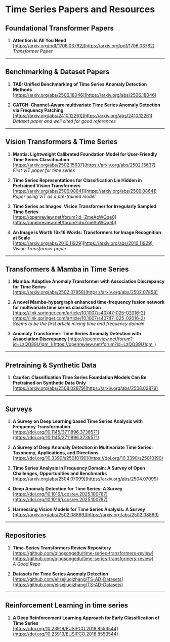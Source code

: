 # Time Series Papers and Resources

## Foundational Transformer Papers

1. **Attention Is All You Need**  
   [https://arxiv.org/pdf/1706.03762](https://arxiv.org/pdf/1706.03762)  
   *Transformer Paper*

---

## Benchmarking & Dataset Papers

1. **TAB: Unified Benchmarking of Time Series Anomaly Detection Methods**  
   [https://arxiv.org/abs/2506.18046](https://arxiv.org/abs/2506.18046)

2. **CATCH: Channel-Aware multivariate Time Series Anomaly Detection via Frequency Patching**  
   [https://arxiv.org/abs/2410.12261](https://arxiv.org/abs/2410.12261)  
   *Dataset paper and well cited for good references*

---

## Vision Transformers & Time Series

1. **Mantis: Lightweight Calibrated Foundation Model for User-Friendly Time Series Classification**  
   [https://arxiv.org/abs/2502.15637](https://arxiv.org/abs/2502.15637)  
   *First ViT paper for time series*

2. **Time Series Representations for Classification Lie Hidden in Pretrained Vision Transformers**  
   [https://arxiv.org/abs/2506.08641](https://arxiv.org/abs/2506.08641)  
   *Paper using ViT as a pre-trained model*

3. **Time Series as Images: Vision Transformer for Irregularly Sampled Time Series**  
   [https://openreview.net/forum?id=ZmeAoWQqe0](https://openreview.net/forum?id=ZmeAoWQqe0)

4. **An Image is Worth 16x16 Words: Transformers for Image Recognition at Scale**  
   [https://arxiv.org/abs/2010.11929](https://arxiv.org/abs/2010.11929)  
   *Vision Transformer paper*

---

## Transformers & Mamba in Time Series

1. **Mamba: Adaptive Anomaly Transformer with Association Discrepancy for Time Series**  
   [https://arxiv.org/abs/2502.07858](https://arxiv.org/abs/2502.07858)

2. **A novel Mamba-hypergraph enhanced time-frequency fusion network for multivariate time series classification**  
   [https://link.springer.com/article/10.1007/s40747-025-02016-2](https://link.springer.com/article/10.1007/s40747-025-02016-2)  
   *Seems to be the first article mixing time and frequency domain*

3. **Anomaly Transformer: Time Series Anomaly Detection with Association Discrepancy**
   [https://openreview.net/forum?id=LzQQ89U1qm_](https://openreview.net/forum?id=LzQQ89U1qm_)

---

## Pretraining & Synthetic Data

1. **CauKer: Classification Time Series Foundation Models Can Be Pretrained on Synthetic Data Only**  
   [https://arxiv.org/abs/2508.02879](https://arxiv.org/abs/2508.02879)

---

## Surveys

1. **A Survey on Deep Learning based Time Series Analysis with Frequency Transformation**  
   [https://doi.org/10.1145/3711896.3736571](https://doi.org/10.1145/3711896.3736571)

2. **A Survey of Deep Anomaly Detection in Multivariate Time Series: Taxonomy, Applications, and Directions**  
   [https://doi.org/10.3390/s25010190](https://doi.org/10.3390/s25010190)

3. **Time Series Analysis in Frequency Domain: A Survey of Open Challenges, Opportunities and Benchmarks**  
   [https://arxiv.org/abs/2504.07099](https://arxiv.org/abs/2504.07099)

4. **Deep Anomaly Detection for Time Series: A Survey**  
   [https://doi.org/10.1016/j.cosrev.2025.100787](https://doi.org/10.1016/j.cosrev.2025.100787)

5. **Harnessing Vision Models for Time Series Analysis: A Survey**  
   [https://arxiv.org/abs/2502.08869](https://arxiv.org/abs/2502.08869)

---

## Repositories

1. **Time-Series Transformers Review Repository**  
   [https://github.com/qingsongedu/time-series-transformers-review](https://github.com/qingsongedu/time-series-transformers-review)  
   *A Good Repo*

2. **Datasets for Time Series Anomaly Detection**
   [https://github.com/elisejiuqizhang/TS-AD-Datasets](https://github.com/elisejiuqizhang/TS-AD-Datasets)

---

## Reinforcement Learning in time series

1. **A Deep Reinforcement Learning Approach for Early Classification of Time Series**  
   [https://doi.org/10.23919/EUSIPCO.2018.8553544](https://doi.org/10.23919/EUSIPCO.2018.8553544)

